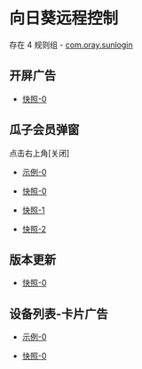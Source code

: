 # 向日葵远程控制

存在 4 规则组 - [com.oray.sunlogin](/src/apps/com.oray.sunlogin.ts)

## 开屏广告

- [快照-0](https://i.gkd.li/import/import/13197052)

## 瓜子会员弹窗

点击右上角[关闭]

- [示例-0](https://github.com/gkd-kit/inspect/assets/38517192/61d335f0-a85a-4e26-80fe-6bc0d1742bc0)

- [快照-0](https://i.gkd.li/import/13195950)
- [快照-1](https://i.gkd.li/import/12910411)
- [快照-2](https://i.gkd.li/import/import/13197454)

## 版本更新

- [快照-0](https://i.gkd.li/import/13195560)

## 设备列表-卡片广告

- [示例-0](https://github.com/gkd-kit/inspect/assets/38517192/071e5512-e1aa-4a8c-8440-009d6f0f35ff)

- [快照-0](https://i.gkd.li/import/13207785)
